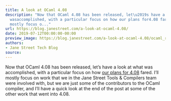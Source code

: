 ```yaml
---
title: A look at OCaml 4.08
description: "Now that OCaml 4.08 has been released, let\u2019s have a look at what
  wasaccomplished, with a particular focus on how our plans for4.08 fared. I\u2019ll
  mostly focus o..."
url: https://blog.janestreet.com/a-look-at-ocaml-4.08/
date: 2019-07-12T00:00:00-00:00
preview_image: https://blog.janestreet.com/a-look-at-ocaml-4.08/ocaml_release-2019.jpg
authors:
- Jane Street Tech Blog
source:
---
```


<p>Now that OCaml 4.08 has been released, let’s have a look at what was
accomplished, with a particular focus on how <a href="https://blog.janestreet.com/plans-for-ocaml-408/">our plans for
4.08</a> fared. I’ll mostly focus on work that we
in the Jane Street Tools &amp; Compilers team were involved with, but we are
just some of the contributors to the OCaml compiler, and I’ll have a
quick look at the end of the post at some of the other work that went
into 4.08.</p>


